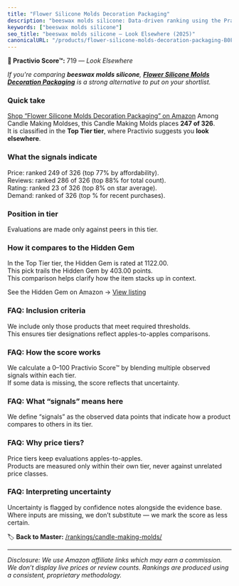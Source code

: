 ```yaml
---
title: "Flower Silicone Molds Decoration Packaging"
description: "beeswax molds silicone: Data-driven ranking using the Practivio Score™. Positioned by quality, value, demand, findability, momentum."
keywords: ["beeswax molds silicone"]
seo_title: "beeswax molds silicone — Look Elsewhere (2025)"
canonicalURL: "/products/flower-silicone-molds-decoration-packaging-B0F8QM2KK4/"
---
```


**🚫 Practivio Score™:** 719 — _Look Elsewhere_


*If you're comparing **beeswax molds silicone**, **[Flower Silicone Molds Decoration Packaging](https://www.amazon.com/dp/B0F8QM2KK4?tag=practivio-20)** is a strong alternative to put on your shortlist.*
### Quick take
[Shop “Flower Silicone Molds Decoration Packaging” on Amazon](https://www.amazon.com/dp/B0F8QM2KK4?tag=practivio-20)
Among Candle Making Moldses, this Candle Making Molds places **247 of 326**.  
It is classified in the **Top Tier tier**, where Practivio suggests you **look elsewhere**.

### What the signals indicate
Price: ranked 249 of 326 (top 77% by affordability).  
Reviews: ranked 286 of 326 (top 88% for total count).  
Rating: ranked 23 of 326 (top 8% on star average).  
Demand: ranked  of 326 (top % for recent purchases).

### Position in tier
Evaluations are made only against peers in this tier.

### How it compares to the Hidden Gem
In the Top Tier tier, the Hidden Gem is rated at 1122.00.  
This pick trails the Hidden Gem by 403.00 points.  
This comparison helps clarify how the item stacks up in context.  

See the Hidden Gem on Amazon → [View listing](https://www.amazon.com/dp/B07WRDQ373?tag=practivio-20)

### FAQ: Inclusion criteria
We include only those products that meet required thresholds.  
This ensures tier designations reflect apples-to-apples comparisons.

### FAQ: How the score works
We calculate a 0–100 Practivio Score™ by blending multiple observed signals within each tier.  
If some data is missing, the score reflects that uncertainty.

### FAQ: What “signals” means here
We define “signals” as the observed data points that indicate how a product compares to others in its tier.

### FAQ: Why price tiers?
Price tiers keep evaluations apples-to-apples.  
Products are measured only within their own tier, never against unrelated price classes.

### FAQ: Interpreting uncertainty
Uncertainty is flagged by confidence notes alongside the evidence base.  
Where inputs are missing, we don’t substitute — we mark the score as less certain.


🏷️ **Back to Master:** [/rankings/candle-making-molds/](/rankings/candle-making-molds/)

---
_Disclosure: We use Amazon affiliate links which may earn a commission. We don’t display live prices or review counts. Rankings are produced using a consistent, proprietary methodology._
